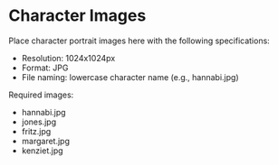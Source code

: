 # Character Images

Place character portrait images here with the following specifications:
- Resolution: 1024x1024px
- Format: JPG
- File naming: lowercase character name (e.g., hannabi.jpg)

Required images:
- hannabi.jpg
- jones.jpg
- fritz.jpg
- margaret.jpg
- kenziet.jpg
